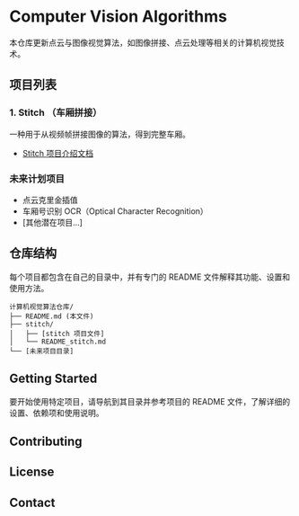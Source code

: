 # Computer Vision Algorithms

本仓库更新点云与图像视觉算法，如图像拼接、点云处理等相关的计算机视觉技术。

## 项目列表

### 1. Stitch （车厢拼接）
一种用于从视频帧拼接图像的算法，得到完整车厢。
- [Stitch 项目介绍文档](./README_stitch.md)

### 未来计划项目
- 点云克里金插值
- 车厢号识别 OCR（Optical Character Recognition）
- [其他潜在项目...]

## 仓库结构

每个项目都包含在自己的目录中，并有专门的 README 文件解释其功能、设置和使用方法。

```
计算机视觉算法仓库/
├── README.md (本文件)
├── stitch/
│   ├── [stitch 项目文件]
│   └── README_stitch.md
└── [未来项目目录]
```

## Getting Started

要开始使用特定项目，请导航到其目录并参考项目的 README 文件，了解详细的设置、依赖项和使用说明。

## Contributing


## License


## Contact

